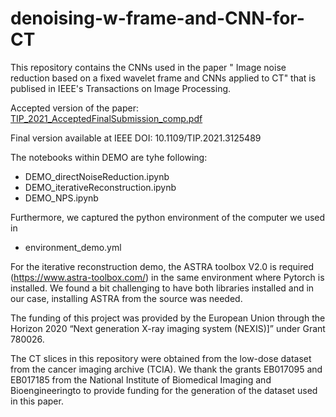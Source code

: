 # denoising-w-frame-and-CNN-for-CT
This repository contains the CNNs used in the paper " Image noise reduction based on a fixed wavelet frame and CNNs applied to CT" that is publised in IEEE's Transactions on Image Processing.

Accepted version of the paper: 
[TIP_2021_AcceptedFinalSubmission_comp.pdf](https://github.com/LuisAlbertZM/denoising-w-frame-and-CNN-for-CT/files/8999075/TIP_2021_AcceptedFinalSubmission_comp.pdf)

Final version available at IEEE
DOI: 10.1109/TIP.2021.3125489


The notebooks within DEMO are tyhe following:
* DEMO_directNoiseReduction.ipynb
* DEMO_iterativeReconstruction.ipynb
* DEMO_NPS.ipynb

Furthermore, we captured the python environment of the computer we used in 
* environment_demo.yml

For the iterative reconstruction demo, the ASTRA toolbox V2.0 is required (https://www.astra-toolbox.com/) in the same environment where Pytorch is installed. We found a bit challenging to have both libraries installed and in our case, installing ASTRA from the source was needed.

The funding of this project was provided by the European Union through the Horizon 2020 “Next generation X-ray imaging system (NEXIS)]” under Grant 780026. 

The CT slices in this repository were obtained from the low-dose dataset from the cancer imaging archive (TCIA). We thank the  grants EB017095 and EB017185  from  the National Institute of Biomedical Imaging and Bioengineeringto to provide funding for the generation of the dataset used in this paper.
